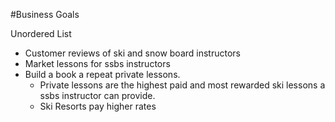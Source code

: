 #Business Goals

Unordered List
- Customer reviews of ski and snow board instructors
- Market lessons for ssbs instructors
- Build a book a repeat private lessons.
    - Private lessons are the highest paid and most rewarded ski lessons a ssbs instructor can provide.
    - Ski Resorts pay higher rates 